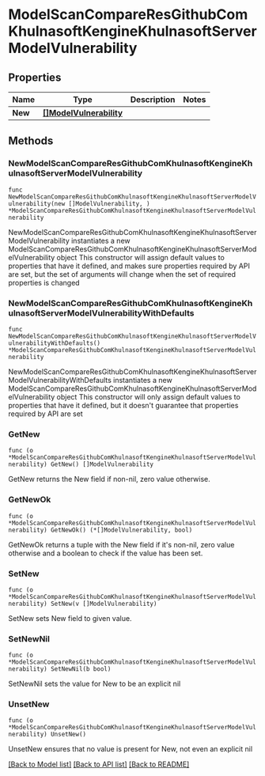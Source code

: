 # ModelScanCompareResGithubComKhulnasoftKengineKhulnasoftServerModelVulnerability

## Properties

Name | Type | Description | Notes
------------ | ------------- | ------------- | -------------
**New** | [**[]ModelVulnerability**](ModelVulnerability.md) |  | 

## Methods

### NewModelScanCompareResGithubComKhulnasoftKengineKhulnasoftServerModelVulnerability

`func NewModelScanCompareResGithubComKhulnasoftKengineKhulnasoftServerModelVulnerability(new []ModelVulnerability, ) *ModelScanCompareResGithubComKhulnasoftKengineKhulnasoftServerModelVulnerability`

NewModelScanCompareResGithubComKhulnasoftKengineKhulnasoftServerModelVulnerability instantiates a new ModelScanCompareResGithubComKhulnasoftKengineKhulnasoftServerModelVulnerability object
This constructor will assign default values to properties that have it defined,
and makes sure properties required by API are set, but the set of arguments
will change when the set of required properties is changed

### NewModelScanCompareResGithubComKhulnasoftKengineKhulnasoftServerModelVulnerabilityWithDefaults

`func NewModelScanCompareResGithubComKhulnasoftKengineKhulnasoftServerModelVulnerabilityWithDefaults() *ModelScanCompareResGithubComKhulnasoftKengineKhulnasoftServerModelVulnerability`

NewModelScanCompareResGithubComKhulnasoftKengineKhulnasoftServerModelVulnerabilityWithDefaults instantiates a new ModelScanCompareResGithubComKhulnasoftKengineKhulnasoftServerModelVulnerability object
This constructor will only assign default values to properties that have it defined,
but it doesn't guarantee that properties required by API are set

### GetNew

`func (o *ModelScanCompareResGithubComKhulnasoftKengineKhulnasoftServerModelVulnerability) GetNew() []ModelVulnerability`

GetNew returns the New field if non-nil, zero value otherwise.

### GetNewOk

`func (o *ModelScanCompareResGithubComKhulnasoftKengineKhulnasoftServerModelVulnerability) GetNewOk() (*[]ModelVulnerability, bool)`

GetNewOk returns a tuple with the New field if it's non-nil, zero value otherwise
and a boolean to check if the value has been set.

### SetNew

`func (o *ModelScanCompareResGithubComKhulnasoftKengineKhulnasoftServerModelVulnerability) SetNew(v []ModelVulnerability)`

SetNew sets New field to given value.


### SetNewNil

`func (o *ModelScanCompareResGithubComKhulnasoftKengineKhulnasoftServerModelVulnerability) SetNewNil(b bool)`

 SetNewNil sets the value for New to be an explicit nil

### UnsetNew
`func (o *ModelScanCompareResGithubComKhulnasoftKengineKhulnasoftServerModelVulnerability) UnsetNew()`

UnsetNew ensures that no value is present for New, not even an explicit nil

[[Back to Model list]](../README.md#documentation-for-models) [[Back to API list]](../README.md#documentation-for-api-endpoints) [[Back to README]](../README.md)


